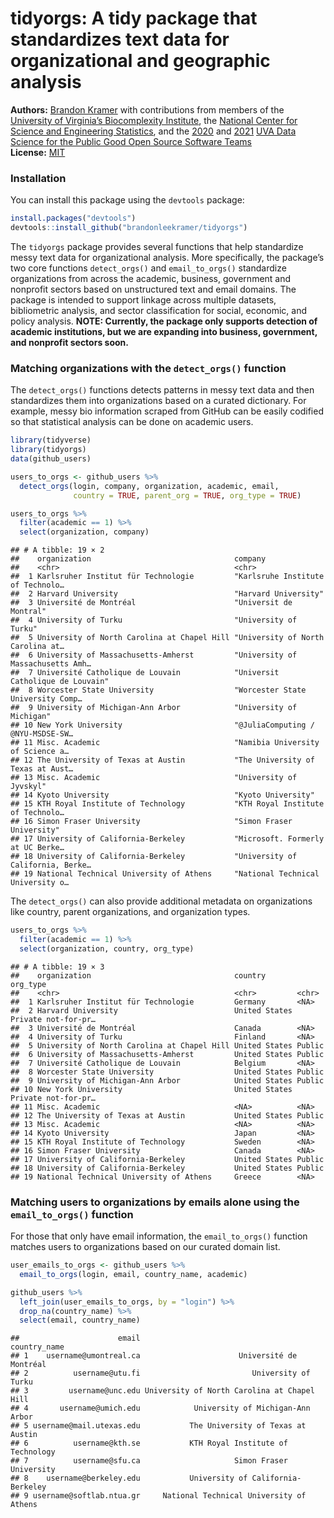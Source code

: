
# tidyorgs: A tidy package that standardizes text data for organizational and geographic analysis

**Authors:** [Brandon Kramer](https://www.brandonleekramer.com/) with
contributions from members of the [University of Virginia’s
Biocomplexity
Institute](https://biocomplexity.virginia.edu/institute/divisions/social-and-decision-analytics),
the [National Center for Science and Engineering
Statistics](https://www.nsf.gov/statistics/), and the
[2020](https://dspg-young-scholars-program.github.io/dspg20oss/team/?dspg)
and [2021](https://dspgtools.shinyapps.io/dspg21oss/) [UVA Data Science
for the Public Good Open Source Software
Teams](https://biocomplexity.virginia.edu/institute/divisions/social-and-decision-analytics/dspg)<br/>
**License:** [MIT](https://opensource.org/licenses/MIT)<br/>

### Installation

You can install this package using the `devtools` package:

``` r
install.packages("devtools")
devtools::install_github("brandonleekramer/tidyorgs") 
```

The `tidyorgs` package provides several functions that help standardize
messy text data for organizational analysis. More specifically, the
package’s two core functions `detect_orgs()` and `email_to_orgs()`
standardize organizations from across the academic, business, government
and nonprofit sectors based on unstructured text and email domains. The
package is intended to support linkage across multiple datasets,
bibliometric analysis, and sector classification for social, economic,
and policy analysis. **NOTE: Currently, the package only supports
detection of academic institutions, but we are expanding into business,
government, and nonprofit sectors soon.**

### Matching organizations with the `detect_orgs()` function

The `detect_orgs()` functions detects patterns in messy text data and
then standardizes them into organizations based on a curated dictionary.
For example, messy bio information scraped from GitHub can be easily
codified so that statistical analysis can be done on academic users.

``` r
library(tidyverse)
library(tidyorgs)
data(github_users)

users_to_orgs <- github_users %>%
  detect_orgs(login, company, organization, academic, email, 
              country = TRUE, parent_org = TRUE, org_type = TRUE) 

users_to_orgs %>% 
  filter(academic == 1) %>% 
  select(organization, company) 
```

    ## # A tibble: 19 × 2
    ##    organization                                company                          
    ##    <chr>                                       <chr>                            
    ##  1 Karlsruher Institut für Technologie         "Karlsruhe Institute of Technolo…
    ##  2 Harvard University                          "Harvard University"             
    ##  3 Université de Montréal                      "Universit de Montral"           
    ##  4 University of Turku                         "University of Turku"            
    ##  5 University of North Carolina at Chapel Hill "University of North Carolina at…
    ##  6 University of Massachusetts-Amherst         "University of Massachusetts Amh…
    ##  7 Université Catholique de Louvain            "Universit Catholique de Louvain"
    ##  8 Worcester State University                  "Worcester State University Comp…
    ##  9 University of Michigan-Ann Arbor            "University of Michigan"         
    ## 10 New York University                         "@JuliaComputing / @NYU-MSDSE-SW…
    ## 11 Misc. Academic                              "Namibia University of Science a…
    ## 12 The University of Texas at Austin           "The University of Texas at Aust…
    ## 13 Misc. Academic                              "University of Jyvskyl"          
    ## 14 Kyoto University                            "Kyoto University"               
    ## 15 KTH Royal Institute of Technology           "KTH Royal Institute of Technolo…
    ## 16 Simon Fraser University                     "Simon Fraser University"        
    ## 17 University of California-Berkeley           "Microsoft. Formerly at UC Berke…
    ## 18 University of California-Berkeley           "University of California, Berke…
    ## 19 National Technical University of Athens     "National Technical University o…

The `detect_orgs()` can also provide additional metadata on
organizations like country, parent organizations, and organization
types.

``` r
users_to_orgs %>% 
  filter(academic == 1) %>% 
  select(organization, country, org_type) 
```

    ## # A tibble: 19 × 3
    ##    organization                                country       org_type           
    ##    <chr>                                       <chr>         <chr>              
    ##  1 Karlsruher Institut für Technologie         Germany       <NA>               
    ##  2 Harvard University                          United States Private not-for-pr…
    ##  3 Université de Montréal                      Canada        <NA>               
    ##  4 University of Turku                         Finland       <NA>               
    ##  5 University of North Carolina at Chapel Hill United States Public             
    ##  6 University of Massachusetts-Amherst         United States Public             
    ##  7 Université Catholique de Louvain            Belgium       <NA>               
    ##  8 Worcester State University                  United States Public             
    ##  9 University of Michigan-Ann Arbor            United States Public             
    ## 10 New York University                         United States Private not-for-pr…
    ## 11 Misc. Academic                              <NA>          <NA>               
    ## 12 The University of Texas at Austin           United States Public             
    ## 13 Misc. Academic                              <NA>          <NA>               
    ## 14 Kyoto University                            Japan         <NA>               
    ## 15 KTH Royal Institute of Technology           Sweden        <NA>               
    ## 16 Simon Fraser University                     Canada        <NA>               
    ## 17 University of California-Berkeley           United States Public             
    ## 18 University of California-Berkeley           United States Public             
    ## 19 National Technical University of Athens     Greece        <NA>

### Matching users to organizations by emails alone using the `email_to_orgs()` function

For those that only have email information, the `email_to_orgs()`
function matches users to organizations based on our curated domain
list.

``` r
user_emails_to_orgs <- github_users %>%
  email_to_orgs(login, email, country_name, academic) 

github_users %>% 
  left_join(user_emails_to_orgs, by = "login") %>% 
  drop_na(country_name) %>% 
  select(email, country_name)
```

    ##                      email                                country_name
    ## 1    username@umontreal.ca                      Université de Montréal
    ## 2          username@utu.fi                         University of Turku
    ## 3         username@unc.edu University of North Carolina at Chapel Hill
    ## 4       username@umich.edu            University of Michigan-Ann Arbor
    ## 5 username@mail.utexas.edu           The University of Texas at Austin
    ## 6          username@kth.se           KTH Royal Institute of Technology
    ## 7          username@sfu.ca                     Simon Fraser University
    ## 8    username@berkeley.edu           University of California-Berkeley
    ## 9 username@softlab.ntua.gr     National Technical University of Athens
